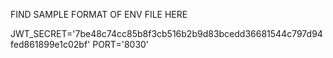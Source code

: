 FIND SAMPLE FORMAT OF ENV FILE HERE 

JWT_SECRET='7be48c74cc85b8f3cb516b2b9d83bcedd36681544c797d94fed861899e1c02bf'
PORT='8030'

